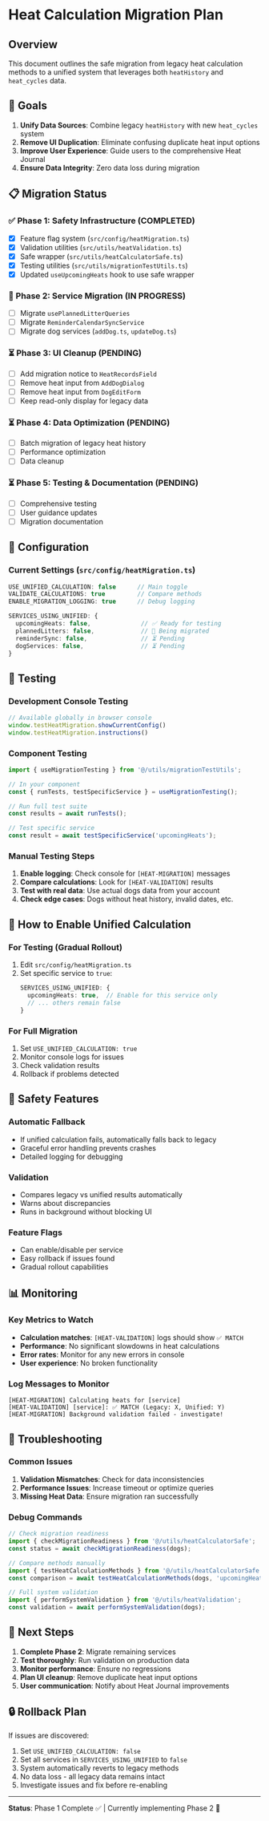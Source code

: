 # Heat Calculation Migration Plan

## Overview
This document outlines the safe migration from legacy heat calculation methods to a unified system that leverages both `heatHistory` and `heat_cycles` data.

## 🎯 Goals
1. **Unify Data Sources**: Combine legacy `heatHistory` with new `heat_cycles` system
2. **Remove UI Duplication**: Eliminate confusing duplicate heat input options
3. **Improve User Experience**: Guide users to the comprehensive Heat Journal
4. **Ensure Data Integrity**: Zero data loss during migration

## 📋 Migration Status

### ✅ Phase 1: Safety Infrastructure (COMPLETED)
- [x] Feature flag system (`src/config/heatMigration.ts`)
- [x] Validation utilities (`src/utils/heatValidation.ts`)
- [x] Safe wrapper (`src/utils/heatCalculatorSafe.ts`)
- [x] Testing utilities (`src/utils/migrationTestUtils.ts`)
- [x] Updated `useUpcomingHeats` hook to use safe wrapper

### 🔄 Phase 2: Service Migration (IN PROGRESS)
- [ ] Migrate `usePlannedLitterQueries`
- [ ] Migrate `ReminderCalendarSyncService`
- [ ] Migrate dog services (`addDog.ts`, `updateDog.ts`)

### ⏳ Phase 3: UI Cleanup (PENDING)
- [ ] Add migration notice to `HeatRecordsField`
- [ ] Remove heat input from `AddDogDialog`
- [ ] Remove heat input from `DogEditForm`
- [ ] Keep read-only display for legacy data

### ⏳ Phase 4: Data Optimization (PENDING)
- [ ] Batch migration of legacy heat history
- [ ] Performance optimization
- [ ] Data cleanup

### ⏳ Phase 5: Testing & Documentation (PENDING)
- [ ] Comprehensive testing
- [ ] User guidance updates
- [ ] Migration documentation

## 🔧 Configuration

### Current Settings (`src/config/heatMigration.ts`)
```typescript
USE_UNIFIED_CALCULATION: false      // Main toggle
VALIDATE_CALCULATIONS: true         // Compare methods
ENABLE_MIGRATION_LOGGING: true      // Debug logging

SERVICES_USING_UNIFIED: {
  upcomingHeats: false,              // ✅ Ready for testing
  plannedLitters: false,             // 🔄 Being migrated
  reminderSync: false,               // ⏳ Pending
  dogServices: false,                // ⏳ Pending
}
```

## 🧪 Testing

### Development Console Testing
```javascript
// Available globally in browser console
window.testHeatMigration.showCurrentConfig()
window.testHeatMigration.instructions()
```

### Component Testing
```typescript
import { useMigrationTesting } from '@/utils/migrationTestUtils';

// In your component
const { runTests, testSpecificService } = useMigrationTesting();

// Run full test suite
const results = await runTests();

// Test specific service
const result = await testSpecificService('upcomingHeats');
```

### Manual Testing Steps
1. **Enable logging**: Check console for `[HEAT-MIGRATION]` messages
2. **Compare calculations**: Look for `[HEAT-VALIDATION]` results
3. **Test with real data**: Use actual dogs data from your account
4. **Check edge cases**: Dogs without heat history, invalid dates, etc.

## 🔄 How to Enable Unified Calculation

### For Testing (Gradual Rollout)
1. Edit `src/config/heatMigration.ts`
2. Set specific service to `true`:
   ```typescript
   SERVICES_USING_UNIFIED: {
     upcomingHeats: true,  // Enable for this service only
     // ... others remain false
   }
   ```

### For Full Migration
1. Set `USE_UNIFIED_CALCULATION: true`
2. Monitor console logs for issues
3. Check validation results
4. Rollback if problems detected

## 🚨 Safety Features

### Automatic Fallback
- If unified calculation fails, automatically falls back to legacy
- Graceful error handling prevents crashes
- Detailed logging for debugging

### Validation
- Compares legacy vs unified results automatically
- Warns about discrepancies
- Runs in background without blocking UI

### Feature Flags
- Can enable/disable per service
- Easy rollback if issues found
- Gradual rollout capabilities

## 📊 Monitoring

### Key Metrics to Watch
- **Calculation matches**: `[HEAT-VALIDATION]` logs should show `✅ MATCH`
- **Performance**: No significant slowdowns in heat calculations
- **Error rates**: Monitor for any new errors in console
- **User experience**: No broken functionality

### Log Messages to Monitor
```
[HEAT-MIGRATION] Calculating heats for [service]
[HEAT-VALIDATION] [service]: ✅ MATCH (Legacy: X, Unified: Y)
[HEAT-MIGRATION] Background validation failed - investigate!
```

## 🔧 Troubleshooting

### Common Issues
1. **Validation Mismatches**: Check for data inconsistencies
2. **Performance Issues**: Increase timeout or optimize queries
3. **Missing Heat Data**: Ensure migration ran successfully

### Debug Commands
```typescript
// Check migration readiness
import { checkMigrationReadiness } from '@/utils/heatCalculatorSafe';
const status = await checkMigrationReadiness(dogs);

// Compare methods manually
import { testHeatCalculationMethods } from '@/utils/heatCalculatorSafe';
const comparison = await testHeatCalculationMethods(dogs, 'upcomingHeats');

// Full system validation
import { performSystemValidation } from '@/utils/heatValidation';
const validation = await performSystemValidation(dogs);
```

## 📝 Next Steps

1. **Complete Phase 2**: Migrate remaining services
2. **Test thoroughly**: Run validation on production data
3. **Monitor performance**: Ensure no regressions
4. **Plan UI cleanup**: Remove duplicate heat input options
5. **User communication**: Notify about Heat Journal improvements

## 🔒 Rollback Plan

If issues are discovered:
1. Set `USE_UNIFIED_CALCULATION: false`
2. Set all services in `SERVICES_USING_UNIFIED` to `false`
3. System automatically reverts to legacy methods
4. No data loss - all legacy data remains intact
5. Investigate issues and fix before re-enabling

---

**Status**: Phase 1 Complete ✅ | Currently implementing Phase 2 🔄
